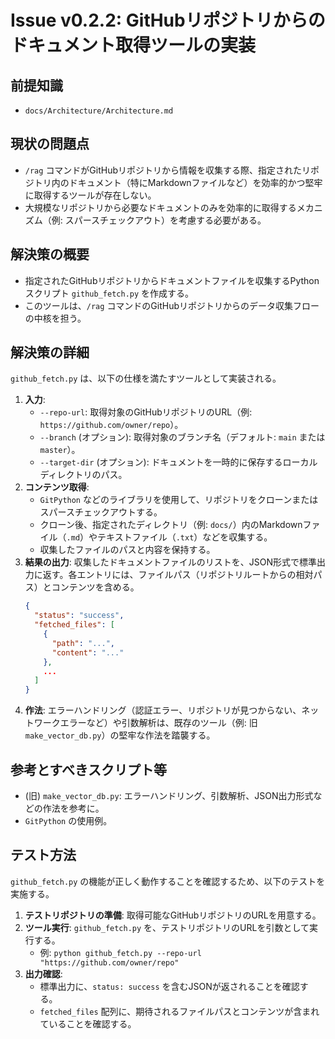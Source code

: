 # Issue v0.2.2: GitHubリポジトリからのドキュメント取得ツールの実装

## 前提知識
- `docs/Architecture/Architecture.md`

## 現状の問題点
- `/rag` コマンドがGitHubリポジトリから情報を収集する際、指定されたリポジトリ内のドキュメント（特にMarkdownファイルなど）を効率的かつ堅牢に取得するツールが存在しない。
- 大規模なリポジトリから必要なドキュメントのみを効率的に取得するメカニズム（例: スパースチェックアウト）を考慮する必要がある。

## 解決策の概要
- 指定されたGitHubリポジトリからドキュメントファイルを収集するPythonスクリプト `github_fetch.py` を作成する。
- このツールは、`/rag` コマンドのGitHubリポジトリからのデータ収集フローの中核を担う。

## 解決策の詳細
`github_fetch.py` は、以下の仕様を満たすツールとして実装される。

1.  **入力**:
    - `--repo-url`: 取得対象のGitHubリポジトリのURL（例: `https://github.com/owner/repo`）。
    - `--branch` (オプション): 取得対象のブランチ名（デフォルト: `main` または `master`）。
    - `--target-dir` (オプション): ドキュメントを一時的に保存するローカルディレクトリのパス。
2.  **コンテンツ取得**:
    - `GitPython` などのライブラリを使用して、リポジトリをクローンまたはスパースチェックアウトする。
    - クローン後、指定されたディレクトリ（例: `docs/`）内のMarkdownファイル（`.md`）やテキストファイル（`.txt`）などを収集する。
    - 収集したファイルのパスと内容を保持する。
3.  **結果の出力**: 収集したドキュメントファイルのリストを、JSON形式で標準出力に返す。各エントリには、ファイルパス（リポジトリルートからの相対パス）とコンテンツを含める。
    ```json
    {
      "status": "success",
      "fetched_files": [
        {
          "path": "...",
          "content": "..."
        },
        ...
      ]
    }
    ```
4.  **作法**: エラーハンドリング（認証エラー、リポジトリが見つからない、ネットワークエラーなど）や引数解析は、既存のツール（例: 旧 `make_vector_db.py`）の堅牢な作法を踏襲する。

## 参考とすべきスクリプト等
- (旧) `make_vector_db.py`: エラーハンドリング、引数解析、JSON出力形式などの作法を参考に。
- `GitPython` の使用例。

## テスト方法
`github_fetch.py` の機能が正しく動作することを確認するため、以下のテストを実施する。

1.  **テストリポジトリの準備**: 取得可能なGitHubリポジトリのURLを用意する。
2.  **ツール実行**: `github_fetch.py` を、テストリポジトリのURLを引数として実行する。
    - 例: `python github_fetch.py --repo-url "https://github.com/owner/repo"`
3.  **出力確認**:
    - 標準出力に、`status: success` を含むJSONが返されることを確認する。
    - `fetched_files` 配列に、期待されるファイルパスとコンテンツが含まれていることを確認する。
